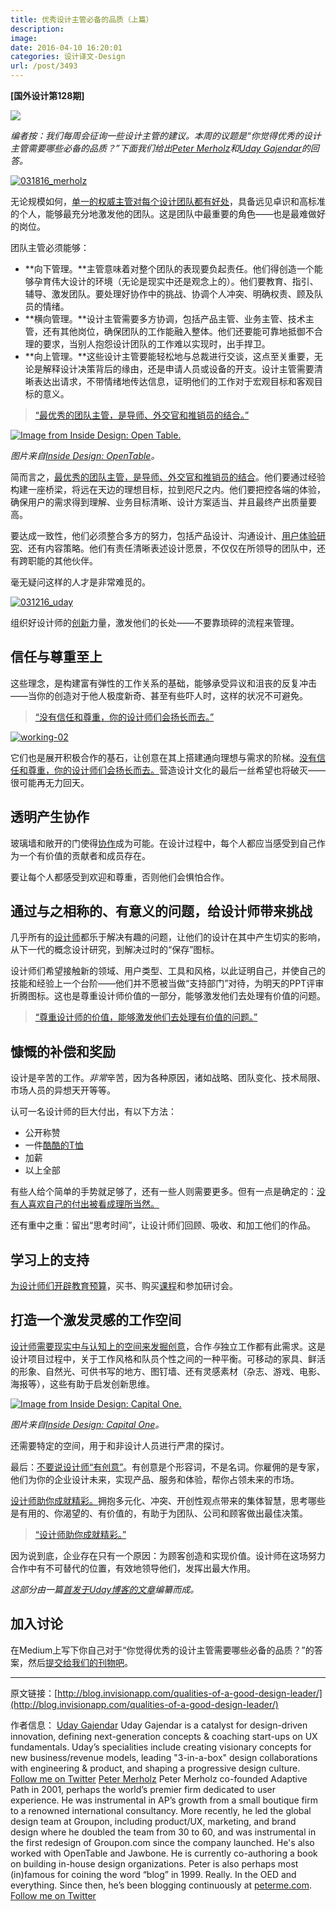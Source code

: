 ```yaml
---
title: 优秀设计主管必备的品质（上篇）
description: 
image: 
date: 2016-04-10 16:20:01
categories: 设计译文-Design
url: /post/3493
---
```


**[国外设计第128期]**

![](http://s3.amazonaws.com/blog.invisionapp.com/uploads/2015/11/budget-hero.jpg)

*编者按：我们每周会征询一些设计主管的建议。本周的议题是“你觉得优秀的设计主管需要哪些必备的品质？”下面我们给出[Peter Merholz](http://blog.invisionapp.com/qualities-of-a-good-design-leader#peter)和[Uday Gajendar](http://blog.invisionapp.com/qualities-of-a-good-design-leader#uday)的回答。*

[![031816_merholz](http://s3.amazonaws.com/blog.invisionapp.com/uploads/2016/03/031816_merholz.png?ver=1)](http://s3.amazonaws.com/blog.invisionapp.com/uploads/2016/03/031816_merholz.png "What are the essential qualities of a good design leader?")

无论规模如何，[单一的权威主管对每个设计团队都有好处](https://twitter.com/intent/tweet?text=%22every+design+team+benefits+from+a+single+point+of+authority+and+leadership%22+http%3A%2F%2Fblog.invisionapp.com%2Fqualities-of-a-good-design-leader%2F+via+%40InVisionApp)，具备远见卓识和高标准的个人，能够最充分地激发他的团队。这是团队中最重要的角色——也是最难做好的岗位。

团队主管必须能够：

- **向下管理。**主管意味着对整个团队的表现要负起责任。他们得创造一个能够孕育伟大设计的环境（无论是现实中还是观念上的）。他们要教育、指引、辅导、激发团队。要处理好协作中的挑战、协调个人冲突、明确权责、顾及队员的情绪。
- **横向管理。**设计主管需要多方协调，包括产品主管、业务主管、技术主管，还有其他岗位，确保团队的工作能融入整体。他们还要能可靠地抵御不合理的要求，当别人抱怨设计团队的工作难以实现时，出手捍卫。
- **向上管理。**这些设计主管要能轻松地与总裁进行交谈，这点至关重要，无论是解释设计决策背后的缘由，还是申请人员或设备的开支。设计主管需要清晰表达出请求，不带情绪地传达信息，证明他们的工作对于宏观目标和客观目标的意义。

> [“最优秀的团队主管，是导师、外交官和推销员的结合。”](https://twitter.com/intent/tweet?text=%22The+best+team+leads+are+a+combination+of+coach%2C+diplomat%2C+and+salesman.%22+http%3A%2F%2Fblog.invisionapp.com%2Fqualities-of-a-good-design-leader%2F+via+%40InVisionApp)

[![Image from Inside Design: Open Table.](http://s3.amazonaws.com/blog.invisionapp.com/uploads/2015/11/20151102-IMG_8264-peterprato.jpg?ver=1)](http://s3.amazonaws.com/blog.invisionapp.com/uploads/2015/11/20151102-IMG_8264-peterprato.jpg "What are the essential qualities of a good design leader?")

*图片来自[Inside Design: OpenTable](http://blog.invisionapp.com/inside-design-opentable/)。*

简而言之，[最优秀的团队主管，是导师、外交官和推销员的结合](https://twitter.com/intent/tweet?text=%22the+best+team+leads+are+a+combination+of+coach%2C+diplomat%2C+and+salesman.%22+http%3A%2F%2Fblog.invisionapp.com%2Fqualities-of-a-good-design-leader%2F+via+%40InVisionApp)。他们要通过经验构建一座桥梁，将远在天边的理想目标，拉到咫尺之内。他们要把控各端的体验，确保用户的需求得到理解、业务目标清晰、设计方案适当、并且最终产出质量要高。

要达成一致性，他们必须整合多方的努力，包括产品设计、沟通设计、[用户体验研究](http://blog.invisionapp.com/how-to-conduct-yourself-in-a-ux-research-session/)、还有内容策略。他们有责任清晰表述设计愿景，不仅仅在所领导的团队中，还有跨职能的其他伙伴。

毫无疑问这样的人才是非常难觅的。

[![031216_uday](http://s3.amazonaws.com/blog.invisionapp.com/uploads/2016/03/031216_uday.png?ver=1)](http://s3.amazonaws.com/blog.invisionapp.com/uploads/2016/03/031216_uday.png "What are the essential qualities of a good design leader?")

组织好设计师的[创新](http://blog.invisionapp.com/inspiring-innovation/)力量，激发他们的长处——不要靠琐碎的流程来管理。

## 信任与尊重至上

这些理念，是构建富有弹性的工作关系的基础，能够承受异议和沮丧的反复冲击——当你的创造对于他人极度新奇、甚至有些吓人时，这样的状况不可避免。

> [“没有信任和尊重，你的设计师们会扬长而去。”](https://twitter.com/intent/tweet?text=%22Without+trust+and+respect%2C+your+designers+will+disappear.%22+http%3A%2F%2Fblog.invisionapp.com%2Fqualities-of-a-good-design-leader%2F+via+%40InVisionApp)

[![working-02](http://s3.amazonaws.com/blog.invisionapp.com/uploads/2016/02/working-02.jpg?ver=1)](http://s3.amazonaws.com/blog.invisionapp.com/uploads/2016/02/working-02.jpg "What are the essential qualities of a good design leader?")

它们也是展开积极合作的基石，让创意在其上搭建通向理想与需求的阶梯。[没有信任和尊重，你的设计师们会扬长而去。](https://twitter.com/intent/tweet?text=%22Without+trust+and+respect%2C+your+designers+will+disappear%22+http%3A%2F%2Fblog.invisionapp.com%2Fqualities-of-a-good-design-leader%2F+via+%40InVisionApp)营造设计文化的最后一丝希望也将破灭——很可能再无力回天。

## 透明产生协作

玻璃墙和敞开的门使得[协作](http://blog.invisionapp.com/collaboration-and-great-products/)成为可能。在设计过程中，每个人都应当感受到自己作为一个有价值的贡献者和成员存在。

要让每个人都感受到欢迎和尊重，否则他们会惧怕合作。

## 通过与之相称的、有意义的问题，给设计师带来挑战

几乎所有的[设计师](http://blog.invisionapp.com/designers-earn-your-seat/)都乐于解决有趣的问题，让他们的设计在其中产生切实的影响，从下一代的概念设计研究，到解决过时的“保存”图标。

设计师们希望接触新的领域、用户类型、工具和风格，以此证明自己，并使自己的技能和经验上一个台阶——他们并不愿被当做“支持部门”对待，为明天的PPT评审折腾图标。这也是尊重设计师价值的一部分，能够激发他们去处理有价值的问题。

> [“尊重设计师的价值，能够激发他们去处理有价值的问题。”](https://twitter.com/intent/tweet?text=%22Respecting+designers+for+their+value+inspires+them+to+tackle+what%27s+valuable.%22+http%3A%2F%2Fblog.invisionapp.com%2Fqualities-of-a-good-design-leader%2F+via+%40InVisionApp)

## 慷慨的补偿和奖励

设计是辛苦的工作。*非常*辛苦，因为各种原因，诸如战略、团队变化、技术局限、市场人员的异想天开等等。

认可一名设计师的巨大付出，有以下方法：

- 公开称赞
- 一件[酷酷的T恤](http://marketplace.invisionapp.com/)
- 加薪
- 以上全部

有些人给个简单的手势就足够了，还有一些人则需要更多。但有一点是确定的：[没有人喜欢自己的付出被看成理所当然。](https://twitter.com/intent/tweet?text=%22nobody+likes+to+be+taken+for+granted.%22+http%3A%2F%2Fblog.invisionapp.com%2Fqualities-of-a-good-design-leader%2F+via+%40InVisionApp)

还有重中之重：留出“思考时间”，让设计师们回顾、吸收、和加工他们的作品。

## 学习上的支持

[为设计师们开辟教育预算](https://twitter.com/intent/tweet?text=%22Give+designers+an+education+budget%22+http%3A%2F%2Fblog.invisionapp.com%2Fqualities-of-a-good-design-leader%2F+via+%40InVisionApp)，买书、购买[课程](http://blog.invisionapp.com/free-e-course-principles-of-ux-design/)和参加研讨会。

## 打造一个激发灵感的工作空间

[设计师需要现实中与认知上的空间来发掘创意](https://twitter.com/intent/tweet?text=%22Designers+need+both+physical+and+cognitive+spaces+to+explore+ideas%22+http%3A%2F%2Fblog.invisionapp.com%2Fqualities-of-a-good-design-leader%2F+via+%40InVisionApp)，合作*与*独立工作都有此需求。这是设计项目过程中，关于工作风格和队员个性之间的一种平衡。可移动的家具、鲜活的形象、自然光、可供书写的地方、图钉墙、还有灵感素材（杂志、游戏、电影、海报等），这些有助于启发创新思维。

[![Image from Inside Design: Capital One.](http://s3.amazonaws.com/blog.invisionapp.com/uploads/2016/02/48A4586.jpg?ver=1)](http://s3.amazonaws.com/blog.invisionapp.com/uploads/2016/02/48A4586.jpg "What are the essential qualities of a good design leader?")

*图片来自[Inside Design: Capital One](http://blog.invisionapp.com/inside-design-capital-one/)。*

还需要特定的空间，用于和非设计人员进行严肃的探讨。

最后：[不要说设计师“有创意”](https://twitter.com/intent/tweet?text=%22don%27t+ever+call+designers+%27creatives.%27%22+http%3A%2F%2Fblog.invisionapp.com%2Fqualities-of-a-good-design-leader%2F+via+%40InVisionApp)。有创意是个形容词，不是名词。你雇佣的是专家，他们为你的企业设计未来，实现产品、服务和体验，帮你占领未来的市场。

[设计师助你成就精彩。](https://twitter.com/intent/tweet?text=%22Designers+are+partners+in+delivering+excellence.%22+http%3A%2F%2Fblog.invisionapp.com%2Fqualities-of-a-good-design-leader%2F+via+%40InVisionApp)拥抱多元化、冲突、开创性观点带来的集体智慧，思考哪些是有用的、你渴望的、有价值的，有助于为团队、公司和顾客做出最佳决策。

> [“设计师助你成就精彩。”](https://twitter.com/intent/tweet?text=%22Designers+are+partners+in+delivering+excellence.%22+http%3A%2F%2Fblog.invisionapp.com%2Fqualities-of-a-good-design-leader%2F+via+%40InVisionApp)

因为说到底，企业存在只有一个原因：为顾客创造和实现价值。设计师在这场努力合作中有不可替代的位置，有效地领导他们，发挥出最大作用。

*这部分由一篇[首发于Uday博客的文章](http://www.ghostinthepixel.com/?p=873)编纂而成。*

## 加入讨论

在Medium上写下你自己对于“你觉得优秀的设计主管需要哪些必备的品质？”的答案，然后[提交给我们的刊物吧](https://medium.com/design-leadership)。

---

原文链接：[http://blog.invisionapp.com/qualities-of-a-good-design-leader/](http://blog.invisionapp.com/qualities-of-a-good-design-leader/)

作者信息：
[Uday Gajendar](http://blog.invisionapp.com/author/uday-gajendar/)
Uday Gajendar is a catalyst for design-driven innovation, defining next-generation concepts & coaching start-ups on UX fundamentals. Uday’s specialities include creating visionary concepts for new business/revenue models, leading "3-in-a-box" design collaborations with engineering & product, and shaping a progressive design culture.
[Follow me on Twitter](https://twitter.com/udanium)
[Peter Merholz](http://blog.invisionapp.com/author/peter-merholz/)
Peter Merholz co-founded Adaptive Path in 2001, perhaps the world’s premier firm dedicated to user experience. He was instrumental in AP’s growth from a small boutique firm to a renowned international consultancy. More recently, he led the global design team at Groupon, including product/UX, marketing, and brand design where he doubled the team from 30 to 60, and was instrumental in the first redesign of Groupon.com since the company launched. He's also worked with OpenTable and Jawbone. He is currently co-authoring a book on building in-house design organizations. Peter is also perhaps most (in)famous for coining the word “blog” in 1999. Really. In the OED and everything. Since then, he’s been blogging continuously at [peterme.com](http://peterme.com/).
[Follow me on Twitter](https://twitter.com/peterme)